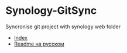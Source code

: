 # Synology-GitSync
Syncronise git project with synology web folder

* [Index](README.md)
* [Readme на русском](README_RU.md)
